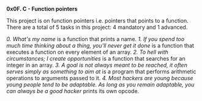 **0x0F. C - Function pointers**

This project is on function pointers i.e. pointers that points to a function.
There are a total of 5 tasks in this project: 4 mandatory and 1 advanced.

*0. What's my name* is a function that prints a name.
*1. If you spend too much time thinking about a thing, you'll never get it done* is a function that executes a function on every element of an array.
*2. To hell with circumstances; I create opportunities* is a function that searches for an integer in an array.
*3. A goal is not always meant to be reached, it often serves simply as something to aim at* is a program that performs arithmetic operations to arguments passed to it.
*4. Most hackers are young because young people tend to be adaptable. As long as you remain adaptable, you can always be a good hacker* prints its own opcode.


